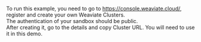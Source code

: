To run this example, you need to go to https://console.weaviate.cloud/, register and create your own Weaviate Clusters.<br />
The authentication of your sandbox should be public.<br />
After creating it, go to the details and copy Cluster URL. You will need to use it in this demo.
